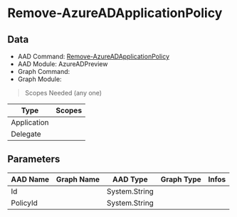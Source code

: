 # Remove-AzureADApplicationPolicy

## Data

+ AAD Command: [Remove-AzureADApplicationPolicy](https://docs.microsoft.com/en-us/powershell/module/AzureAD/Remove-AzureADApplicationPolicy?view=azureadps-2.0-preview)
+ AAD Module: AzureADPreview
+ Graph Command: 
+ Graph Module: 

> Scopes Needed (any one)

|Type|Scopes|
|---|---|
|Application||
|Delegate||

## Parameters

|AAD Name|Graph Name|AAD Type|Graph Type|Infos|
|---|---|---|---|---|
|Id||System.String|||
|PolicyId||System.String|||

